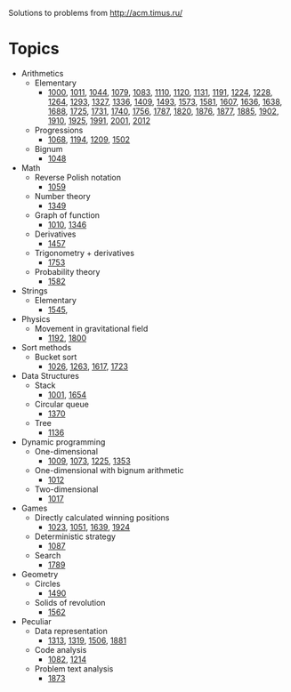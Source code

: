 Solutions to problems from http://acm.timus.ru/

# Topics

* Arithmetics
  * Elementary
    * [1000](http://acm.timus.ru/problem.aspx?space=1&num=1000),
      [1011](http://acm.timus.ru/problem.aspx?space=1&num=1011),
      [1044](http://acm.timus.ru/problem.aspx?space=1&num=1044),
      [1079](http://acm.timus.ru/problem.aspx?space=1&num=1079),
      [1083](http://acm.timus.ru/problem.aspx?space=1&num=1083),
      [1110](http://acm.timus.ru/problem.aspx?space=1&num=1110),
      [1120](http://acm.timus.ru/problem.aspx?space=1&num=1120),
      [1131](http://acm.timus.ru/problem.aspx?space=1&num=1131),
      [1191](http://acm.timus.ru/problem.aspx?space=1&num=1191),
      [1224](http://acm.timus.ru/problem.aspx?space=1&num=1224),
      [1228](http://acm.timus.ru/problem.aspx?space=1&num=1228),
      [1264](http://acm.timus.ru/problem.aspx?space=1&num=1264),
      [1293](http://acm.timus.ru/problem.aspx?space=1&num=1293),
      [1327](http://acm.timus.ru/problem.aspx?space=1&num=1327),
      [1336](http://acm.timus.ru/problem.aspx?space=1&num=1336),
      [1409](http://acm.timus.ru/problem.aspx?space=1&num=1409),
      [1493](http://acm.timus.ru/problem.aspx?space=1&num=1493),
      [1573](http://acm.timus.ru/problem.aspx?space=1&num=1573),
      [1581](http://acm.timus.ru/problem.aspx?space=1&num=1581),
      [1607](http://acm.timus.ru/problem.aspx?space=1&num=1607),
      [1636](http://acm.timus.ru/problem.aspx?space=1&num=1636),
      [1638](http://acm.timus.ru/problem.aspx?space=1&num=1638),
      [1688](http://acm.timus.ru/problem.aspx?space=1&num=1688),
      [1725](http://acm.timus.ru/problem.aspx?space=1&num=1725),
      [1731](http://acm.timus.ru/problem.aspx?space=1&num=1731),
      [1740](http://acm.timus.ru/problem.aspx?space=1&num=1740),
      [1756](http://acm.timus.ru/problem.aspx?space=1&num=1756),
      [1787](http://acm.timus.ru/problem.aspx?space=1&num=1787),
      [1820](http://acm.timus.ru/problem.aspx?space=1&num=1820),
      [1876](http://acm.timus.ru/problem.aspx?space=1&num=1876),
      [1877](http://acm.timus.ru/problem.aspx?space=1&num=1877),
      [1885](http://acm.timus.ru/problem.aspx?space=1&num=1885),
      [1902](http://acm.timus.ru/problem.aspx?space=1&num=1902),
      [1910](http://acm.timus.ru/problem.aspx?space=1&num=1910),
      [1925](http://acm.timus.ru/problem.aspx?space=1&num=1925),
      [1991](http://acm.timus.ru/problem.aspx?space=1&num=1991),
      [2001](http://acm.timus.ru/problem.aspx?space=1&num=2001),
      [2012](http://acm.timus.ru/problem.aspx?space=1&num=2012)
  * Progressions
    * [1068](http://acm.timus.ru/problem.aspx?space=1&num=1068),
      [1194](http://acm.timus.ru/problem.aspx?space=1&num=1194),
      [1209](http://acm.timus.ru/problem.aspx?space=1&num=1209),
      [1502](http://acm.timus.ru/problem.aspx?space=1&num=1502)
  * Bignum
    * [1048](http://acm.timus.ru/problem.aspx?space=1&num=1048)
* Math
  * Reverse Polish notation
    * [1059](http://acm.timus.ru/problem.aspx?space=1&num=1059)
  * Number theory
    * [1349](http://acm.timus.ru/problem.aspx?space=1&num=1349)
  * Graph of function
    * [1010](http://acm.timus.ru/problem.aspx?space=1&num=1010),
      [1346](http://acm.timus.ru/problem.aspx?space=1&num=1346)
  * Derivatives
    * [1457](http://acm.timus.ru/problem.aspx?space=1&num=1457)
  * Trigonometry + derivatives
    * [1753](http://acm.timus.ru/problem.aspx?space=1&num=1753)
  * Probability theory
    * [1582](http://acm.timus.ru/problem.aspx?space=1&num=1582)
* Strings
  * Elementary
    * [1545](http://acm.timus.ru/problem.aspx?space=1&num=1545),
* Physics
  * Movement in gravitational field
    * [1192](http://acm.timus.ru/problem.aspx?space=1&num=1192),
      [1800](http://acm.timus.ru/problem.aspx?space=1&num=1800)
* Sort methods
  * Bucket sort
    * [1026](http://acm.timus.ru/problem.aspx?space=1&num=1026),
      [1263](http://acm.timus.ru/problem.aspx?space=1&num=1263),
      [1617](http://acm.timus.ru/problem.aspx?space=1&num=1617),
      [1723](http://acm.timus.ru/problem.aspx?space=1&num=1723)
* Data Structures
  * Stack
    * [1001](http://acm.timus.ru/problem.aspx?space=1&num=1001),
      [1654](http://acm.timus.ru/problem.aspx?space=1&num=1654)
  * Circular queue
    * [1370](http://acm.timus.ru/problem.aspx?space=1&num=1370)
  * Tree
    * [1136](http://acm.timus.ru/problem.aspx?space=1&num=1136)
* Dynamic programming
  * One-dimensional
    * [1009](http://acm.timus.ru/problem.aspx?space=1&num=1009),
      [1073](http://acm.timus.ru/problem.aspx?space=1&num=1073),
      [1225](http://acm.timus.ru/problem.aspx?space=1&num=1225),
      [1353](http://acm.timus.ru/problem.aspx?space=1&num=1353)
  * One-dimensional with bignum arithmetic
    * [1012](http://acm.timus.ru/problem.aspx?space=1&num=1012)
  * Two-dimensional
    * [1017](http://acm.timus.ru/problem.aspx?space=1&num=1017)
* Games
  * Directly calculated winning positions
    * [1023](http://acm.timus.ru/problem.aspx?space=1&num=1023),
      [1051](http://acm.timus.ru/problem.aspx?space=1&num=1051),
      [1639](http://acm.timus.ru/problem.aspx?space=1&num=1639),
      [1924](http://acm.timus.ru/problem.aspx?space=1&num=1924)
  * Deterministic strategy
    * [1087](http://acm.timus.ru/problem.aspx?space=1&num=1087)
  * Search
    * [1789](http://acm.timus.ru/problem.aspx?space=1&num=1789)
* Geometry
  * Circles
    * [1490](http://acm.timus.ru/problem.aspx?space=1&num=1490)
  * Solids of revolution
    * [1562](http://acm.timus.ru/problem.aspx?space=1&num=1562)
* Peculiar
  * Data representation
    * [1313](http://acm.timus.ru/problem.aspx?space=1&num=1313),
      [1319](http://acm.timus.ru/problem.aspx?space=1&num=1319),
      [1506](http://acm.timus.ru/problem.aspx?space=1&num=1506),
      [1881](http://acm.timus.ru/problem.aspx?space=1&num=1881)
  * Code analysis
    * [1082](http://acm.timus.ru/problem.aspx?space=1&num=1082),
      [1214](http://acm.timus.ru/problem.aspx?space=1&num=1214)
  * Problem text analysis
    * [1873](http://acm.timus.ru/problem.aspx?space=1&num=1873)